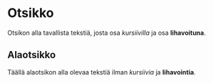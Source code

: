 # Otsikko

Otsikon alla tavallista tekstiä, josta osa *kursiivilla* ja osa **lihavoituna**.

## Alaotsikko

Täällä alaotsikon alla olevaa tekstiä ilman *kursiivia* ja **lihavointia**.
